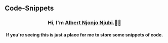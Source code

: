 ## Code-Snippets
<!--- <div class="in-progress">
<p align="center">
    <a href="https://www.albertnjubi.com/" target="_blank" rel="noreferrer"><img width="1500" height="300" src="https://user-images.githubusercontent.com/30987803/147163523-ea3fbcc4-33de-4d72-85be-1a8a1111ac0c.png" alt="My Banner which features details of what I do & where you can find me on social media.">
    </a>
</p>
</div> 
--->
<h3 align="center">
    Hi, I'm <a href="https://linktr.ee/AlbertNNjubi" target="_blank" rel="noreferrer">Albert Njonjo Njubi</a>.👋🏾
</h3>

<h4 align="center">
     If you're seeing this is just a place for me to store some snippets of code.
